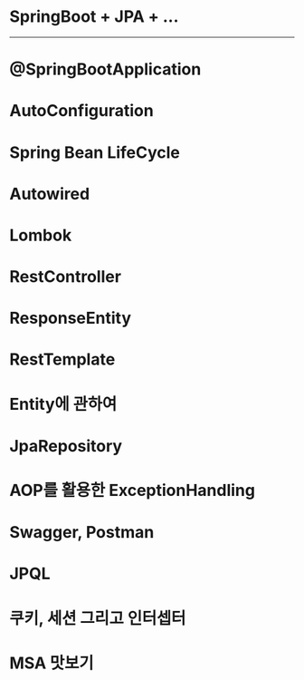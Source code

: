 # SpringBoot + JPA + ...

---

# @SpringBootApplication

# AutoConfiguration

# Spring Bean LifeCycle

# Autowired

# Lombok

# RestController

# ResponseEntity

# RestTemplate

# Entity에 관하여

# JpaRepository

# AOP를 활용한 ExceptionHandling

# Swagger, Postman

# JPQL

# 쿠키, 세션 그리고 인터셉터

# MSA 맛보기

